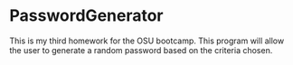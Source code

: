 # PasswordGenerator
This is my third homework for the OSU bootcamp. This program will allow the user to generate a random password based on the criteria chosen.
